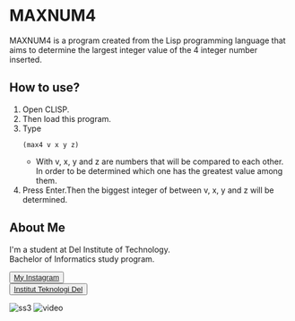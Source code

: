 # <b>MAXNUM4</b>

MAXNUM4 is a program created from the Lisp programming language that aims to determine the largest integer value of the 4 integer number inserted.

## <b> How to use? </b>
1. Open CLISP.
2. Then load this program.
3. Type
   ```
   (max4 v x y z)
   ```
   - With v, x, y and z are numbers that will be compared to each other. In order to be determined which one has the greatest value among them.
4. Press Enter.Then the biggest integer of between v, x, y and z will be determined.

## <b>About Me</b>

I'm a student at Del Institute of Technology. <br>
Bachelor of Informatics study program. <br>


<button><a href="https://www.instagram.com/gabrielhtg77/">My Instagram</a></button>
<br>
<button><a href="https://www.del.ac.id/">Institut Teknologi Del</a></button>

![ss3](https://github.com/gabrielhtg/maxnum4/blob/main/ss.png?raw=true)
![video](https://youtu.be/-UUtggqNNfg)
